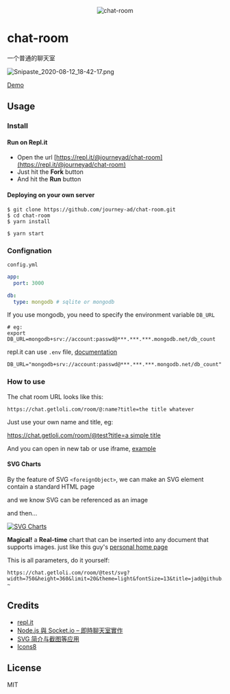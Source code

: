 <p align="center"><img src="https://count.getloli.com/get/@chat-room.github" alt="chat-room"></p>

# chat-room

一个普通的聊天室

![Snipaste_2020-08-12_18-42-17.png](https://i.loli.net/2020/08/12/mxQph9ToEzufgPt.png)

[Demo](https://chat.getloli.com/room/@demo)

## Usage

### Install

#### Run on Repl.it

- Open the url [https://repl.it/@journeyad/chat-room](https://repl.it/@journeyad/chat-room)
- Just hit the **Fork** button
- And hit the **Run** button

#### Deploying on your own server

```shell
$ git clone https://github.com/journey-ad/chat-room.git
$ cd chat-room
$ yarn install

$ yarn start
```

### Confignation

`config.yml`

```yaml
app:
  port: 3000

db:
  type: mongodb # sqlite or mongodb
```

If you use mongodb, you need to specify the environment variable `DB_URL`

```shell
# eg:
export DB_URL=mongodb+srv://account:passwd@***.***.***.mongodb.net/db_count
```

repl.it can use `.env` file, [documentation](https://docs.repl.it/repls/secret-keys)

```
DB_URL="mongodb+srv://account:passwd@***.***.***.mongodb.net/db_count"
```

### How to use

The chat room URL looks like this:
```
https://chat.getloli.com/room/@:name?title=the title whatever
```

Just use your own name and title, eg:

[https://chat.getloli.com/room/@test?title=a simple title](https://chat.getloli.com/room/@test?title=a%20simple%20title)

And you can open in new tab or use iframe, [example](https://count.getloli.com/)

#### SVG Charts

By the feature of SVG `<foreignObject>`, we can make an SVG element contain a standard HTML page

and we know SVG can be referenced as an image

and then...

[![SVG Charts](https://chat.getloli.com/room/@test/svg?width=750&height=360&limit=20&theme=light&fontSize=13&title=jad@github.com:%20%7E)](https://chat.getloli.com/room/@test)

**Magical!** a **Real-time** chart that can be inserted into any document that supports images. just like this guy's [personal home page](https://github.com/journey-ad)

This is all parameters, do it yourself:
```
https://chat.getloli.com/room/@test/svg?width=750&height=360&limit=20&theme=light&fontSize=13&title=jad@github.com: ~
```

## Credits

*   [repl.it](https://repl.it/)
*   [Node.js 與 Socket.io – 即時聊天室實作](https://single9.net/2017/12/node-js-%e8%88%87-socket-io-%e5%8d%b3%e6%99%82%e8%81%8a%e5%a4%a9%e5%ae%a4%e5%af%a6%e4%bd%9c/)
*   [SVG <foreignObject>简介与截图等应用](https://www.zhangxinxu.com/wordpress/2017/08/svg-foreignobject/)
*   [Icons8](https://icons8.com/icons/set/star)

## License

MIT
